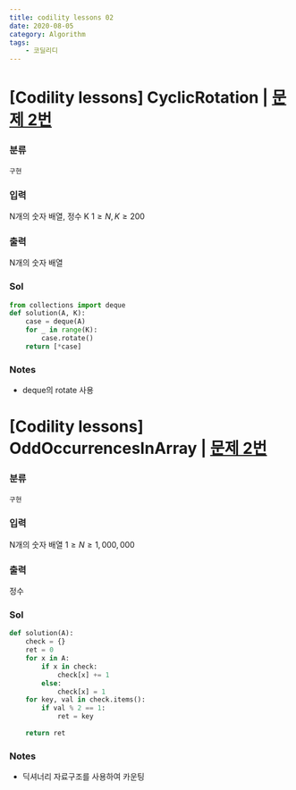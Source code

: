 ```yaml
---
title: codility lessons 02
date: 2020-08-05
category: Algorithm
tags:
    - 코딜리디
---
```


# [Codility lessons] CyclicRotation | [문제 2번](https://app.codility.com/programmers/lessons/2-arrays/cyclic_rotation/start/)

### 분류
`구현`

### 입력
N개의 숫자 배열, 정수 K  $1 {\ge} N, K {\ge} 200$

### 출력
N개의 숫자 배열

### Sol

```python
from collections import deque
def solution(A, K):
    case = deque(A)
    for _ in range(K):
        case.rotate()
    return [*case]
```

### Notes
- deque의 rotate 사용



# [Codility lessons] OddOccurrencesInArray | [문제 2번](https://app.codility.com/programmers/lessons/2-arrays/odd_occurrences_in_array/start/)

### 분류
`구현`

### 입력
N개의 숫자 배열 $1 {\ge} N {\ge} 1,000,000$

### 출력
정수

### Sol

```python
def solution(A):
    check = {}
    ret = 0
    for x in A:
        if x in check:
            check[x] += 1
        else:
            check[x] = 1
    for key, val in check.items():
        if val % 2 == 1:
            ret = key
    
    return ret
```

### Notes
- 딕셔너리 자료구조를 사용하여 카운팅
